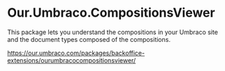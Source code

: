# Our.Umbraco.CompositionsViewer

This package lets you understand the compositions in your Umbraco site and the document types composed of the compositions.

https://our.umbraco.com/packages/backoffice-extensions/ourumbracocompositionsviewer/
